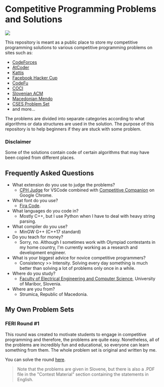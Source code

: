 # Competitive Programming Problems and Solutions

![](https://img.shields.io/static/v1?label=Solutions&message=1781&color=brightgreen)

This repository is meant as a public place to store my competitive programming solutions to various competitive programming problems on sites such as:
 - [CodeForces](https://codeforces.com/)
 - [AtCoder](https://atcoder.jp/)
 - [Kattis](http://open.kattis.com/)
 - [Facebook Hacker Cup](https://www.facebook.com/codingcompetitions/hacker-cup)
 - [CodeFu](https://codefu.mk/)
 - [COCI](https://hsin.hr/coci/)
 - [Slovenian ACM](https://putka-upm.acm.si/)
 - [Macedonian Mendo](https://mendo.mk/)
 - [CSES Problem Set](https://cses.fi/)
 - and more...

The problems are divided into separate categories according to what algorithms or data structures are used in the solution. The purpose of this repository is to help beginners if they are stuck with some problem.

### Disclaimer

Some of the solutions contain code of certain algorithms that may have been copied from different places.

## Frequently Asked Questions

 - What extension do you use to judge the problems?
    - [CPH Judge](https://marketplace.visualstudio.com/items?itemName=DivyanshuAgrawal.competitive-programming-helper) for VSCode combined with [Competitive Companion](https://chromewebstore.google.com/detail/competitive-companion/cjnmckjndlpiamhfimnnjmnckgghkjbl?pli=1) on Google Chrome.
 - What font do you use?
    - [Fira Code](https://fonts.google.com/specimen/Fira+Code).
 - What languages do you code in?
    - Mostly C++, but I use Python when I have to deal with heavy string parsing.
 - What compiler do you use?
    - MinGW G++ (C++17 standard)
 - Do you teach for money?
    - Sorry, no. Although I sometimes work with Olympiad contestants in my home country, I'm currently working as a research and development engineer.
 - What is your biggest advice for novice competitive programmers?
    - Consistency >> Intensity. Solving every day something is much better than solving a lot of problems only once in a while.
 - Where do you study?
    - [Faculty of Electrical Engineering and Computer Science](https://feri.um.si/), University of Maribor, Slovenia.
 - Where are you from?
    - Strumica, Republic of Macedonia.


## My Own Problem Sets

### FERI Round #1

This round was created to motivate students to engage in competitive programming and therefore, the problems are quite easy. Nonetheless, all of the problems are incredibly fun and educational, so everyone can learn something from them. The whole problem set is original and written by me.

You can solve the round [here](https://codeforces.com/contestInvitation/47ae8382a534ff7e8bf220bd0122f4bfcbf9dabd).

 > Note that the problems are given in Slovene, but there is also a .PDF file in the "Contest Material" section containing the statements in English.
 
